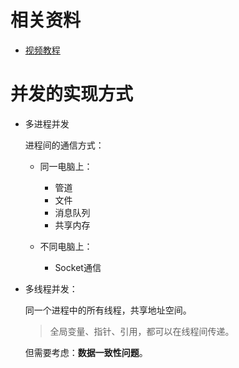 # 相关资料

- [视频教程](https://www.bilibili.com/video/BV1Yb411L7ak)



# 并发的实现方式

- 多进程并发

  进程间的通信方式：

  - 同一电脑上：
    - 管道
    - 文件
    - 消息队列
    - 共享内存

  - 不同电脑上：
    - Socket通信

- 多线程并发：

  同一个进程中的所有线程，共享地址空间。

  > 全局变量、指针、引用，都可以在线程间传递。

  但需要考虑：**数据一致性问题**。

  